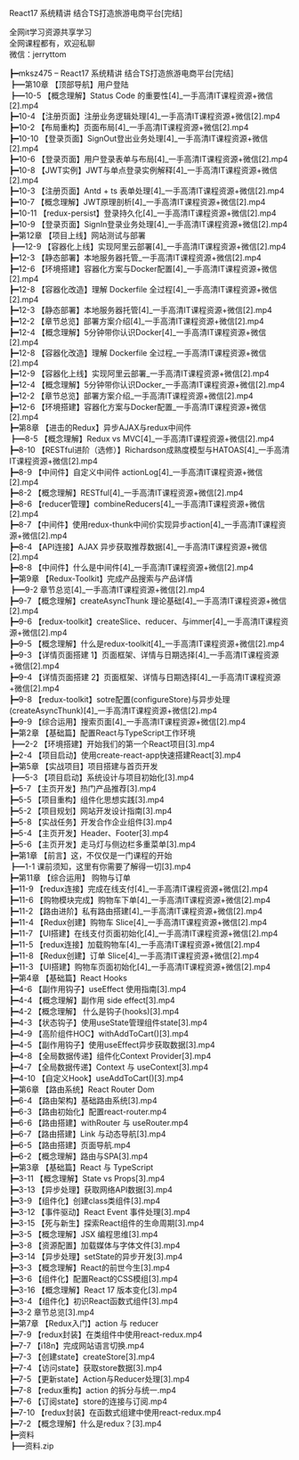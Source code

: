 React17 系统精讲 结合TS打造旅游电商平台[完结]

全网it学习资源共享学习<br>全网课程都有，欢迎私聊<br>微信：jerryttom<br>

┣━mksz475 – React17 系统精讲 结合TS打造旅游电商平台[完结]<br> ┣━第10章 【顶部导航】用户登陆<br> ┣━10-5 【概念理解】Status Code 的重要性[4]_一手高清IT课程资源+微信[2].mp4<br> ┣━10-4 【注册页面】注册业务逻辑处理[4]_一手高清IT课程资源+微信[2].mp4<br> ┣━10-2 【布局重构】页面布局[4]_一手高清IT课程资源+微信[2].mp4<br> ┣━10-10 【登录页面】SignOut登出业务处理[4]_一手高清IT课程资源+微信[2].mp4<br> ┣━10-6 【登录页面】用户登录表单与布局[4]_一手高清IT课程资源+微信[2].mp4<br> ┣━10-8 【JWT实例】JWT与单点登录实例解释[4]_一手高清IT课程资源+微信[2].mp4<br> ┣━10-3 【注册页面】Antd + ts 表单处理[4]_一手高清IT课程资源+微信[2].mp4<br> ┣━10-7 【概念理解】JWT原理剖析[4]_一手高清IT课程资源+微信[2].mp4<br> ┣━10-11 【redux-persist】登录持久化[4]_一手高清IT课程资源+微信[2].mp4<br> ┣━10-9 【登录页面】SignIn登录业务处理[4]_一手高清IT课程资源+微信[2].mp4<br> ┣━第12章 【项目上线】网站测试与部署<br> ┣━12-9 【容器化上线】实现阿里云部署[4]_一手高清IT课程资源+微信[2].mp4<br> ┣━12-3 【静态部署】本地服务器托管_一手高清IT课程资源+微信[2].mp4<br> ┣━12-6 【环境搭建】容器化方案与Docker配置[4]_一手高清IT课程资源+微信[2].mp4<br> ┣━12-8 【容器化改造】理解 Dockerfile 全过程[4]_一手高清IT课程资源+微信[2].mp4<br> ┣━12-3 【静态部署】本地服务器托管[4]_一手高清IT课程资源+微信[2].mp4<br> ┣━12-2 【章节总览】部署方案介绍[4]_一手高清IT课程资源+微信[2].mp4<br> ┣━12-4 【概念理解】5分钟带你认识Docker[4]_一手高清IT课程资源+微信[2].mp4<br> ┣━12-8 【容器化改造】理解 Dockerfile 全过程_一手高清IT课程资源+微信[2].mp4<br> ┣━12-9 【容器化上线】实现阿里云部署_一手高清IT课程资源+微信[2].mp4<br> ┣━12-4 【概念理解】5分钟带你认识Docker_一手高清IT课程资源+微信[2].mp4<br> ┣━12-2 【章节总览】部署方案介绍_一手高清IT课程资源+微信[2].mp4<br> ┣━12-6 【环境搭建】容器化方案与Docker配置_一手高清IT课程资源+微信[2].mp4<br> ┣━第8章 【进击的Redux】异步AJAX与redux中间件<br> ┣━8-5 【概念理解】Redux vs MVC[4]_一手高清IT课程资源+微信[2].mp4<br> ┣━8-10 【RESTful进阶（选修）】Richardson成熟度模型与HATOAS[4]_一手高清IT课程资源+微信[2].mp4<br> ┣━8-9 【中间件】自定义中间件 actionLog[4]_一手高清IT课程资源+微信[2].mp4<br> ┣━8-2 【概念理解】RESTful[4]_一手高清IT课程资源+微信[2].mp4<br> ┣━8-6 【reducer管理】combineReducers[4]_一手高清IT课程资源+微信[2].mp4<br> ┣━8-7 【中间件】使用redux-thunk中间价实现异步action[4]_一手高清IT课程资源+微信[2].mp4<br> ┣━8-4 【API连接】AJAX 异步获取推荐数据[4]_一手高清IT课程资源+微信[2].mp4<br> ┣━8-8 【中间件】什么是中间件[4]_一手高清IT课程资源+微信[2].mp4<br> ┣━第9章 【Redux-Toolkit】完成产品搜索与产品详情<br> ┣━9-2 章节总览[4]_一手高清IT课程资源+微信[2].mp4<br> ┣━9-7 【概念理解】createAsyncThunk 理论基础[4]_一手高清IT课程资源+微信[2].mp4<br> ┣━9-6 【redux-toolkit】createSlice、reducer、与immer[4]_一手高清IT课程资源+微信[2].mp4<br> ┣━9-5 【概念理解】什么是redux-toolkit[4]_一手高清IT课程资源+微信[2].mp4<br> ┣━9-3 【详情页面搭建 1】页面框架、详情与日期选择[4]_一手高清IT课程资源+微信[2].mp4<br> ┣━9-4 【详情页面搭建 2】页面框架、详情与日期选择[4]_一手高清IT课程资源+微信[2].mp4<br> ┣━9-8 【redux-toolkit】sotre配置(configureStore)与异步处理(createAsyncThunk)[4]_一手高清IT课程资源+微信[2].mp4<br> ┣━9-9 【综合运用】搜索页面[4]_一手高清IT课程资源+微信[2].mp4<br> ┣━第2章 【基础篇】配置React与TypeScript工作环境<br> ┣━2-2 【环境搭建】开始我们的第一个React项目[3].mp4<br> ┣━2-4 【项目启动】使用create-react-app快速搭建React[3].mp4<br> ┣━第5章 【实战项目】项目搭建与首页开发<br> ┣━5-3 【项目启动】系统设计与项目初始化[3].mp4<br> ┣━5-7 【主页开发】热门产品推荐[3].mp4<br> ┣━5-5 【项目重构】组件化思想实践[3].mp4<br> ┣━5-2 【项目规划】网站开发设计指南[3].mp4<br> ┣━5-8 【实战任务】开发合作企业组件[3].mp4<br> ┣━5-4 【主页开发】Header、Footer[3].mp4<br> ┣━5-6 【主页开发】走马灯与侧边栏多重菜单[3].mp4<br> ┣━第1章 【前言】这，不仅仅是一门课程的开始<br> ┣━1-1 课前须知，这里有你需要了解得一切[3].mp4<br> ┣━第11章 【综合运用】 购物与订单<br> ┣━11-9 【redux连接】完成在线支付[4]_一手高清IT课程资源+微信[2].mp4<br> ┣━11-6 【购物模块完成】购物车下单[4]_一手高清IT课程资源+微信[2].mp4<br> ┣━11-2 【路由进阶】私有路由搭建[4]_一手高清IT课程资源+微信[2].mp4<br> ┣━11-4 【Redux创建】购物车 Slice[4]_一手高清IT课程资源+微信[2].mp4<br> ┣━11-7 【UI搭建】在线支付页面初始化[4]_一手高清IT课程资源+微信[2].mp4<br> ┣━11-5 【redux连接】加载购物车[4]_一手高清IT课程资源+微信[2].mp4<br> ┣━11-8 【Redux创建】订单 Slice[4]_一手高清IT课程资源+微信[2].mp4<br> ┣━11-3 【UI搭建】购物车页面初始化[4]_一手高清IT课程资源+微信[2].mp4<br> ┣━第4章 【基础篇】React Hooks<br> ┣━4-6 【副作用钩子】useEffect 使用指南[3].mp4<br> ┣━4-4 【概念理解】副作用 side effect[3].mp4<br> ┣━4-2 【概念理解】 什么是钩子(hooks)[3].mp4<br> ┣━4-3 【状态钩子】使用useState管理组件state[3].mp4<br> ┣━4-9 【高阶组件HOC】withAddToCart()[3].mp4<br> ┣━4-5 【副作用钩子】使用useEffect异步获取数据[3].mp4<br> ┣━4-8 【全局数据传递】组件化Context Provider[3].mp4<br> ┣━4-7 【全局数据传递】Context 与 useContext[3].mp4<br> ┣━4-10 【自定义Hook】useAddToCart()[3].mp4<br> ┣━第6章 【路由系统】React Router Dom<br> ┣━6-4 【路由架构】基础路由系统[3].mp4<br> ┣━6-3 【路由初始化】配置react-router.mp4<br> ┣━6-6 【路由搭建】withRouter 与 useRouter.mp4<br> ┣━6-7 【路由搭建】Link 与动态导航[3].mp4<br> ┣━6-5 【路由搭建】页面导航.mp4<br> ┣━6-2 【概念理解】路由与SPA[3].mp4<br> ┣━第3章 【基础篇】React 与 TypeScript<br> ┣━3-11 【概念理解】State vs Props[3].mp4<br> ┣━3-13 【异步处理】获取网络API数据[3].mp4<br> ┣━3-9 【组件化】创建class类组件[3].mp4<br> ┣━3-12 【事件驱动】React Event 事件处理[3].mp4<br> ┣━3-15 【死与新生】探索React组件的生命周期[3].mp4<br> ┣━3-5 【概念理解】JSX 编程思维[3].mp4<br> ┣━3-8 【资源配置】加载媒体与字体文件[3].mp4<br> ┣━3-14 【异步处理】setState的异步开发[3].mp4<br> ┣━3-3 【概念理解】React的前世今生[3].mp4<br> ┣━3-6 【组件化】配置React的CSS模组[3].mp4<br> ┣━3-16 【概念理解】React 17 版本变化[3].mp4<br> ┣━3-4 【组件化】初识React函数式组件[3].mp4<br> ┣━3-2 章节总览[3].mp4<br> ┣━第7章 【Redux入门】action 与 reducer<br> ┣━7-9 【redux封装】在类组件中使用react-redux.mp4<br> ┣━7-7 【i18n】完成网站语言切换.mp4<br> ┣━7-3 【创建state】createStore[3].mp4<br> ┣━7-4 【访问state】获取store数据[3].mp4<br> ┣━7-5 【更新state】Action与Reducer处理[3].mp4<br> ┣━7-8 【redux重构】action 的拆分与统一.mp4<br> ┣━7-6 【订阅state】store的连接与订阅.mp4<br> ┣━7-10 【redux封装】在函数式组建中使用react-redux.mp4<br> ┣━7-2 【概念理解】什么是redux？[3].mp4<br> ┣━资料<br> ┣━资料.zip